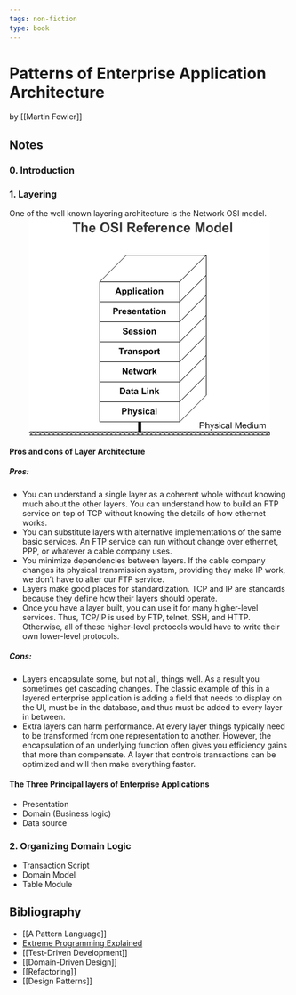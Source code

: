 ```yaml
---
tags: non-fiction
type: book
---
```


# Patterns of Enterprise Application Architecture
by [[Martin Fowler]]

## Notes
### 0. Introduction
   
### 1. Layering
One of the well known layering architecture is the Network OSI model.
<img style="display: block; margin-left: auto; margin-right: auto;" src="../../assets/images/101osi.png" alt="OSI network model" />


#### Pros and cons of Layer Architecture
##### Pros:
* You can understand a single layer as a coherent whole without knowing much about the other layers. You can understand how to build an FTP service on top of TCP without knowing the details of how ethernet works.
* You can substitute layers with alternative implementations of the same basic services. An FTP service can run without change over ethernet, PPP, or whatever a cable company uses.
* You minimize dependencies between layers. If the cable company changes its physical transmission system, providing they make IP work, we don’t have to alter our FTP service.
* Layers make good places for standardization. TCP and IP are standards because they define how their layers should operate.
* Once you have a layer built, you can use it for many higher-level services. Thus, TCP/IP is used by FTP, telnet, SSH, and HTTP. Otherwise, all of these higher-level protocols would have to write their own lower-level protocols.

##### Cons:
* Layers encapsulate some, but not all, things well. As a result you sometimes get cascading changes. The classic example of this in a layered enterprise application is adding a field that needs to display on the UI, must be in the database, and thus must be added to every layer in between.
* Extra layers can harm performance. At every layer things typically need to be transformed from one representation to another. However, the encapsulation of an underlying function often gives you efficiency gains that more than compensate. A layer that controls transactions can be optimized and will then make everything faster.

#### The Three Principal layers of Enterprise Applications
* Presentation
* Domain (Business logic)
* Data source

### 2. Organizing Domain Logic
* Transaction Script
* Domain Model
* Table Module

## Bibliography
* [[A Pattern Language]]
* [Extreme Programming Explained](./Extreme%20Programming%20Explained.md)
* [[Test-Driven Development]]
* [[Domain-Driven Design]]
* [[Refactoring]]
* [[Design Patterns]]

